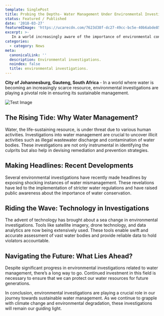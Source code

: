 ```yaml
---
template: SinglePost
title: Probing the Depths- Water Management Under Environmental Investigation
status: Featured / Published
date: '2018-03-27'
featuredImage: 'https://ucarecdn.com/7623d38f-dc27-49cc-bc5e-40b6abde8511/'
excerpt: >-
   In a world increasingly aware of the importance of environmental conservation, environmental investigations have become a crucial tool in our fight against climate change and environmental degradation.
categories:
  - category: News
meta:
  canonicalLink: ''
  description: Environmental investigations.
  noindex: false
  title: environmental investigations.
---
```

**City of Johannesburg, Gauteng, South Africa** - In a world where water is becoming an increasingly scarce resource, environmental investigations are playing a pivotal role in ensuring its sustainable management.

![Test Image](https://ucarecdn.com/7623d38f-dc27-49cc-bc5e-40b6abde8511/)

## The Rising Tide: Why Water Management?
Water, the life-sustaining resource, is under threat due to various human activities. Investigations into water management are crucial to uncover illicit activities such as illegal wastewater discharge and contamination of water bodies. These investigations are not only instrumental in identifying the culprits but also help in devising remediation and prevention strategies.

## Making Headlines: Recent Developments
Several environmental investigations have recently made headlines by exposing shocking instances of water mismanagement. These revelations have led to the implementation of stricter water regulations and have raised public awareness about the importance of water conservation.

## Riding the Wave: Technology in Investigations
The advent of technology has brought about a sea change in environmental investigations. Tools like satellite imagery, drone technology, and data analytics are now being extensively used. These tools enable swift and accurate assessment of vast water bodies and provide reliable data to hold violators accountable.

## Navigating the Future: What Lies Ahead?
Despite significant progress in environmental investigations related to water management, there’s a long way to go. Continued investment in this field is necessary to ensure that we can protect our water resources for future generations.

In conclusion, environmental investigations are playing a crucial role in our journey towards sustainable water management. As we continue to grapple with climate change and environmental degradation, these investigations will remain our guiding light.

